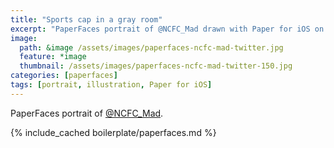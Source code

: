 ```yaml
---
title: "Sports cap in a gray room"
excerpt: "PaperFaces portrait of @NCFC_Mad drawn with Paper for iOS on an iPad."
image: 
  path: &image /assets/images/paperfaces-ncfc-mad-twitter.jpg 
  feature: *image
  thumbnail: /assets/images/paperfaces-ncfc-mad-twitter-150.jpg
categories: [paperfaces]
tags: [portrait, illustration, Paper for iOS]
---
```


PaperFaces portrait of [@NCFC_Mad](https://twitter.com/NCFC_Mad).

{% include_cached boilerplate/paperfaces.md %}
